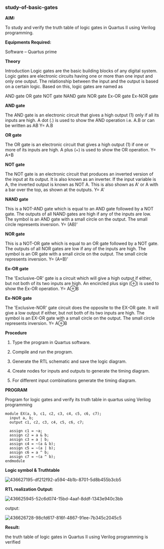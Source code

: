 ### study-of-basic-gates

**AIM:** 

To study and verify the truth table of logic gates in Quartus II using Verilog programming.

**Equipments Required:**

Software – Quartus prime 

**Theory**

Introduction Logic gates are the basic building blocks of any digital system. Logic gates are electronic circuits having one or more than one input and only one output. The relationship between the input and the output is based on a certain logic. Based on this, logic gates are named as

AND gate OR gate NOT gate NAND gate NOR gate Ex-OR gate Ex-NOR gate

**AND gate**

The AND gate is an electronic circuit that gives a high output (1) only if all its inputs are high. A dot (.) is used to show the AND operation i.e. A.B or can be written as AB
Y= A.B

**OR gate** 

The OR gate is an electronic circuit that gives a high output (1) if one or more of its inputs are high. A plus (+) is used to show the OR operation.
Y= A+B

**NOT gate**

The NOT gate is an electronic circuit that produces an inverted version of the input at its output. It is also known as an inverter. If the input variable is A, the inverted output is known as NOT A. This is also shown as A' or A with a bar over the top, as shown at the outputs.
Y= A'

**NAND gate**

This is a NOT-AND gate which is equal to an AND gate followed by a NOT gate. The outputs of all NAND gates are high if any of the inputs are low. The symbol is an AND gate with a small circle on the output. The small circle represents inversion.
Y= (AB)’

**NOR gate**

This is a NOT-OR gate which is equal to an OR gate followed by a NOT gate. The outputs of all NOR gates are low if any of the inputs are high. The symbol is an OR gate with a small circle on the output. The small circle represents inversion.
Y= (A+B)’

**Ex-OR gate**

The 'Exclusive-OR' gate is a circuit which will give a high output if either, but not both of its two inputs are high. An encircled plus sign (⊕) is used to show the Ex-OR operation.
Y= A⊕B

**Ex-NOR gate**

The 'Exclusive-NOR' gate circuit does the opposite to the EX-OR gate. It will give a low output if either, but not both of its two inputs are high. The symbol is an EX-OR gate with a small circle on the output. The small circle represents inversion.
Y= A⊕B

**Procedure** 

1.	Type the program in Quartus software.

2.	Compile and run the program.

3.	Generate the RTL schematic and save the logic diagram.

4.	Create nodes for inputs and outputs to generate the timing diagram.

5.	For different input combinations generate the timing diagram.


**PROGRAM**

Program for logic gates and verify its truth table in quartus using Verilog programming

```
module EX(a, b, c1, c2, c3, c4, c5, c6, c7);
  input a, b;
  output c1, c2, c3, c4, c5, c6, c7;

  assign c1 = ~a;
  assign c2 = a & b;
  assign c3 = a | b;
  assign c4 = ~(a & b);
  assign c5 = ~(a | b);
  assign c6 = a ^ b;
  assign c7 = ~(a ^ b);
endmodule
```
 
**Logic symbol & Truthtable**

![436627195-df212f92-a594-4b1b-8701-5d8b455b3cb5](https://github.com/user-attachments/assets/bfb6c35e-841d-4871-8630-55f859f34fef)

**RTL realization Output:** 


![436625945-52c6d074-15bd-4aaf-8ddf-1343e940c3bb](https://github.com/user-attachments/assets/c896767f-f114-4a77-ae7e-e3040bffea8d)

output:

![436626728-98cfd617-816f-4867-91ee-7b345c2045c5](https://github.com/user-attachments/assets/9388f024-ddc1-4225-969e-77eaa29a3bcd)


**Result:**

the truth table of logic gates in Quartus II using Verilog programming is verified
